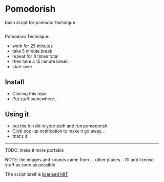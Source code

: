 # Pomodorish

bash script for pomodor technique

##
  Pomodoro Technique:

   * work for 25 minutes
   * take 5 minute break
   * repeat for 4 times total
   * then take a 15 minute break.
   * start-over


## Install

 * Cloning this repo
 * Put stuff somewhere...

## Using it

 * put the bin dir in your path and run pomodorish
 * Click pop-up notification to make it go away...
 * that's it





---

TODO: make it more portable

NOTE: the images and sounds came from ... other places... i'll add license stuff as soon as possible

The script itself is [licensed MIT](http://taylor.mit-license.org/)

